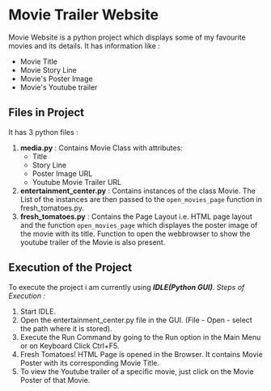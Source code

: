 # Movie Trailer Website
Movie Website is a python project which displays some of my favourite movies and its details. 
It has information like :
- Movie Title
- Movie Story Line
- Movie's Poster Image
- Movie's Youtube trailer

## Files in Project
It has 3 python files :
1. **media.py** : Contains Movie Class with attributes: 
     - Title
     - Story Line
     - Poster Image URL
     - Youtube Movie Trailer URL
2. **entertainment_center.py** : Contains instances of the class Movie. The List of the instances are then passed to the `open_movies_page` function in fresh_tomatoes.py.
3. **fresh_tomatoes.py** : Contains the Page Layout i.e. HTML page layout and the function `open_movies_page` which displayes the poster image of the movie with its title. Function to open the webbrowser to show the youtube trailer of the Movie is also present.

## Execution of the Project
To execute the project i am currently using _**IDLE(Python GUI)**_. 
_Steps of Execution :_ 
1. Start IDLE.
2. Open the entertainment_center.py file in the GUI. (File - Open - select the path where it is stored).
3. Execute the Run Command by going to the Run option in the Main Menu or on Keyboard Click Ctrl+F5.
4. Fresh Tomatoes! HTML Page is opened in the Browser. It contains Movie Poster with its corresponding Movie Title. 
5. To view the Youtube trailer of a specific movie, just click on the Movie Poster of that Movie.

